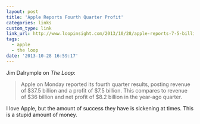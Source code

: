 ```yaml
---
layout: post
title: 'Apple Reports Fourth Quarter Profit'
categories: links
custom_type: link
link_url: http://www.loopinsight.com/2013/10/28/apple-reports-7-5-billion-fourth-quarter-profit/
tags:
  - apple
  - the loop
date: '2013-10-28 16:59:17'
---
```

Jim Dalrymple on *The Loop*:

>Apple on Monday reported its fourth quarter results, posting revenue of $37.5 billion and a profit of $7.5 billion. This compares to revenue of $36 billion and net profit of $8.2 billion in the year-ago quarter.

I love Apple, but the amount of success they have is sickening at times. This is a stupid amount of money.
